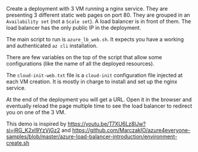 Create a deployment with 3 VM running a nginx service. They are presenting 3 different static web pages on port 80. They are grouped in an `Availability set` (not a `Scale set`). A load balancer is in front of them. The load balancer has the only public IP in the deployment.

The main script to run is `azure_lb_web.sh`. It expects you have a working and authenticated `az cli` installation.

There are few variables on the top of the script that allow some configurations (like the name of all the deployed resources).

The `cloud-init-web.txt` file is a `cloud-init` configuration file injected at each VM creation. It is mostly in charge to install and set up the nginx service.

At the end of the deployment you will get a URL. Open it in the browser and eventually reload the page multiple time to see the load balancer to redirect you on one of the 3 VM.

This demo is inspired by https://youtu.be/T7XU6Lz8lJw?si=jRG_K2xI9YzVjGz2 and https://github.com/MarczakIO/azure4everyone-samples/blob/master/azure-load-balancer-introduction/environment-create.sh
